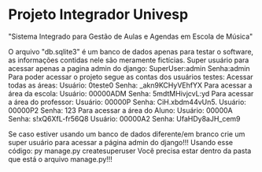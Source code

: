 # Projeto Integrador Univesp
"Sistema Integrado para Gestão de Aulas e Agendas em Escola de Música"

O arquivo "db.sqlite3" é um banco de dados apenas para testar o software, as informações contidas nele são meramente fictícias.
Super usuário para acessar apenas a pagina admin do django:
SuperUser:admin
Senha:admin
Para poder acessar o projeto segue as contas dos usuários testes:
Acessar todas as áreas:
Usuário: 0teste0
Senha: _akn9KCHyVEhfYX
Para acessar a área da escola:
Usuário: 00000ADM
Senha: 5mdtMHivjcvL:yd
Para acessar a área do professor:
Usuário: 00000P
Senha: CiH.xbdm44vUn5.
Usuário: 00000P2
Senha: 123
Para acessar a área do Aluno:
Usuário: 00000A
Senha: s!xQ6XfL-fr56Q8
Usuário: 00000A2
Senha: UfaHDy8aJH_cem9



Se caso estiver usando um banco de dados diferente/em branco crie um super usuário para acessar a página admin do django!!!
Usando esse código: py manage.py createsuperuser
Você precisa estar dentro da pasta que está o arquivo manage.py!!!
